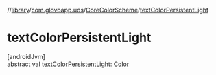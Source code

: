 //[library](../../../index.md)/[com.glovoapp.uds](../index.md)/[CoreColorScheme](index.md)/[textColorPersistentLight](text-color-persistent-light.md)

# textColorPersistentLight

[androidJvm]\
abstract val [textColorPersistentLight](text-color-persistent-light.md): [Color](https://developer.android.com/reference/kotlin/androidx/compose/ui/graphics/Color.html)
